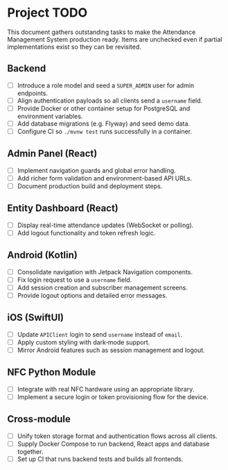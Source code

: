 # Project TODO

This document gathers outstanding tasks to make the Attendance Management System production ready. Items are unchecked even if partial implementations exist so they can be revisited.

## Backend
- [ ] Introduce a role model and seed a `SUPER_ADMIN` user for admin endpoints.
- [ ] Align authentication payloads so all clients send a `username` field.
- [ ] Provide Docker or other container setup for PostgreSQL and environment variables.
- [ ] Add database migrations (e.g. Flyway) and seed demo data.
- [ ] Configure CI so `./mvnw test` runs successfully in a container.

## Admin Panel (React)
- [ ] Implement navigation guards and global error handling.
- [ ] Add richer form validation and environment-based API URLs.
- [ ] Document production build and deployment steps.

## Entity Dashboard (React)
- [ ] Display real-time attendance updates (WebSocket or polling).
- [ ] Add logout functionality and token refresh logic.

## Android (Kotlin)
- [ ] Consolidate navigation with Jetpack Navigation components.
- [ ] Fix login request to use a `username` field.
- [ ] Add session creation and subscriber management screens.
- [ ] Provide logout options and detailed error messages.

## iOS (SwiftUI)
- [ ] Update `APIClient` login to send `username` instead of `email`.
- [ ] Apply custom styling with dark‑mode support.
- [ ] Mirror Android features such as session management and logout.

## NFC Python Module
- [ ] Integrate with real NFC hardware using an appropriate library.
- [ ] Implement a secure login or token provisioning flow for the device.

## Cross‑module
- [ ] Unify token storage format and authentication flows across all clients.
- [ ] Supply Docker Compose to run backend, React apps and database together.
- [ ] Set up CI that runs backend tests and builds all frontends.
